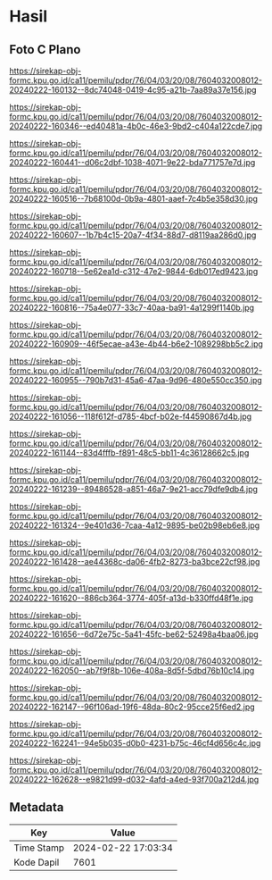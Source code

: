# Hasil

## Foto C Plano

https://sirekap-obj-formc.kpu.go.id/ca11/pemilu/pdpr/76/04/03/20/08/7604032008012-20240222-160132--8dc74048-0419-4c95-a21b-7aa89a37e156.jpg

https://sirekap-obj-formc.kpu.go.id/ca11/pemilu/pdpr/76/04/03/20/08/7604032008012-20240222-160346--ed40481a-4b0c-46e3-9bd2-c404a122cde7.jpg

https://sirekap-obj-formc.kpu.go.id/ca11/pemilu/pdpr/76/04/03/20/08/7604032008012-20240222-160441--d06c2dbf-1038-4071-9e22-bda771757e7d.jpg

https://sirekap-obj-formc.kpu.go.id/ca11/pemilu/pdpr/76/04/03/20/08/7604032008012-20240222-160516--7b68100d-0b9a-4801-aaef-7c4b5e358d30.jpg

https://sirekap-obj-formc.kpu.go.id/ca11/pemilu/pdpr/76/04/03/20/08/7604032008012-20240222-160607--1b7b4c15-20a7-4f34-88d7-d8119aa286d0.jpg

https://sirekap-obj-formc.kpu.go.id/ca11/pemilu/pdpr/76/04/03/20/08/7604032008012-20240222-160718--5e62ea1d-c312-47e2-9844-6db017ed9423.jpg

https://sirekap-obj-formc.kpu.go.id/ca11/pemilu/pdpr/76/04/03/20/08/7604032008012-20240222-160816--75a4e077-33c7-40aa-ba91-4a1299f1140b.jpg

https://sirekap-obj-formc.kpu.go.id/ca11/pemilu/pdpr/76/04/03/20/08/7604032008012-20240222-160909--46f5ecae-a43e-4b44-b6e2-1089298bb5c2.jpg

https://sirekap-obj-formc.kpu.go.id/ca11/pemilu/pdpr/76/04/03/20/08/7604032008012-20240222-160955--790b7d31-45a6-47aa-9d96-480e550cc350.jpg

https://sirekap-obj-formc.kpu.go.id/ca11/pemilu/pdpr/76/04/03/20/08/7604032008012-20240222-161056--118f612f-d785-4bcf-b02e-f44590867d4b.jpg

https://sirekap-obj-formc.kpu.go.id/ca11/pemilu/pdpr/76/04/03/20/08/7604032008012-20240222-161144--83d4fffb-f891-48c5-bb11-4c36128662c5.jpg

https://sirekap-obj-formc.kpu.go.id/ca11/pemilu/pdpr/76/04/03/20/08/7604032008012-20240222-161239--89486528-a851-46a7-9e21-acc79dfe9db4.jpg

https://sirekap-obj-formc.kpu.go.id/ca11/pemilu/pdpr/76/04/03/20/08/7604032008012-20240222-161324--9e401d36-7caa-4a12-9895-be02b98eb6e8.jpg

https://sirekap-obj-formc.kpu.go.id/ca11/pemilu/pdpr/76/04/03/20/08/7604032008012-20240222-161428--ae44368c-da06-4fb2-8273-ba3bce22cf98.jpg

https://sirekap-obj-formc.kpu.go.id/ca11/pemilu/pdpr/76/04/03/20/08/7604032008012-20240222-161620--886cb364-3774-405f-a13d-b330ffd48f1e.jpg

https://sirekap-obj-formc.kpu.go.id/ca11/pemilu/pdpr/76/04/03/20/08/7604032008012-20240222-161656--6d72e75c-5a41-45fc-be62-52498a4baa06.jpg

https://sirekap-obj-formc.kpu.go.id/ca11/pemilu/pdpr/76/04/03/20/08/7604032008012-20240222-162050--ab7f9f8b-106e-408a-8d5f-5dbd76b10c14.jpg

https://sirekap-obj-formc.kpu.go.id/ca11/pemilu/pdpr/76/04/03/20/08/7604032008012-20240222-162147--96f106ad-19f6-48da-80c2-95cce25f6ed2.jpg

https://sirekap-obj-formc.kpu.go.id/ca11/pemilu/pdpr/76/04/03/20/08/7604032008012-20240222-162241--94e5b035-d0b0-4231-b75c-46cf4d656c4c.jpg

https://sirekap-obj-formc.kpu.go.id/ca11/pemilu/pdpr/76/04/03/20/08/7604032008012-20240222-162628--e9821d99-d032-4afd-a4ed-93f700a212d4.jpg


## Metadata

| Key        | Value               |
| ---------- | ------------------- |
| Time Stamp | 2024-02-22 17:03:34 |
| Kode Dapil | 7601                |



